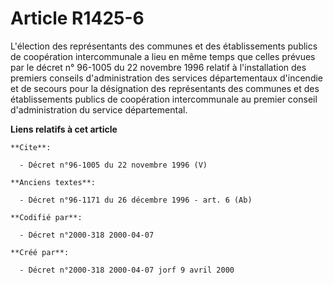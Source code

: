 # Article R1425-6

L'élection des représentants des communes et des établissements publics de coopération intercommunale a lieu en même temps
que celles prévues par le décret n° 96-1005 du 22 novembre 1996 relatif à l'installation des premiers conseils
d'administration des services départementaux d'incendie et de secours pour la désignation des représentants des communes et
des établissements publics de coopération intercommunale au premier conseil d'administration du service départemental.

**Liens relatifs à cet article**

	**Cite**:

	  - Décret n°96-1005 du 22 novembre 1996 (V)

	**Anciens textes**:

	  - Décret n°96-1171 du 26 décembre 1996 - art. 6 (Ab)

	**Codifié par**:

	  - Décret n°2000-318 2000-04-07

	**Créé par**:

	  - Décret n°2000-318 2000-04-07 jorf 9 avril 2000
